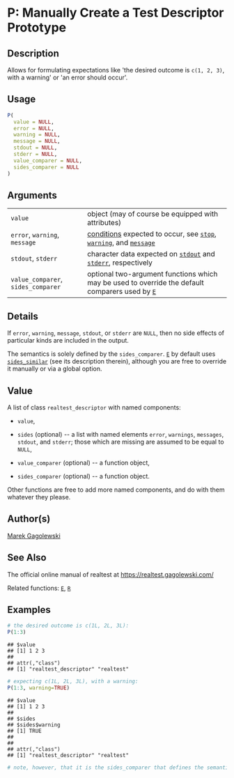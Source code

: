 # P: Manually Create a Test Descriptor Prototype

## Description

Allows for formulating expectations like \'the desired outcome is `c(1, 2, 3)`, with a warning\' or \'an error should occur\'.

## Usage

``` r
P(
  value = NULL,
  error = NULL,
  warning = NULL,
  message = NULL,
  stdout = NULL,
  stderr = NULL,
  value_comparer = NULL,
  sides_comparer = NULL
)
```

## Arguments

|                                    |                                                                                                                                                                                                                                                                                                                                                                    |
|------------------------------------|--------------------------------------------------------------------------------------------------------------------------------------------------------------------------------------------------------------------------------------------------------------------------------------------------------------------------------------------------------------------|
| `value`                            | object (may of course be equipped with attributes)                                                                                                                                                                                                                                                                                                                 |
| `error`, `warning`, `message`      | [conditions](https://stat.ethz.ch/R-manual/R-devel/library/base/html/conditions.html) expected to occur, see [`stop`](https://stat.ethz.ch/R-manual/R-devel/library/base/help/stop.html), [`warning`](https://stat.ethz.ch/R-manual/R-devel/library/base/help/warning.html), and [`message`](https://stat.ethz.ch/R-manual/R-devel/library/base/help/message.html) |
| `stdout`, `stderr`                 | character data expected on [`stdout`](https://stat.ethz.ch/R-manual/R-devel/library/base/help/stdout.html) and [`stderr`](https://stat.ethz.ch/R-manual/R-devel/library/base/help/stderr.html), respectively                                                                                                                                                       |
| `value_comparer`, `sides_comparer` | optional two-argument functions which may be used to override the default comparers used by [`E`](E.md)                                                                                                                                                                                                                                                            |

## Details

If `error`, `warning`, `message`, `stdout`, or `stderr` are `NULL`, then no side effects of particular kinds are included in the output.

The semantics is solely defined by the `sides_comparer`. [`E`](E.md) by default uses [`sides_similar`](comparers.md) (see its description therein), although you are free to override it manually or via a global option.

## Value

A list of class `realtest_descriptor` with named components:

-   `value`,

-   `sides` (optional) -- a list with named elements `error`, `warnings`, `messages`, `stdout`, and `stderr`; those which are missing are assumed to be equal to `NULL`,

-   `value_comparer` (optional) -- a function object,

-   `sides_comparer` (optional) -- a function object.

Other functions are free to add more named components, and do with them whatever they please.

## Author(s)

[Marek Gagolewski](https://www.gagolewski.com/)

## See Also

The official online manual of <span class="pkg">realtest</span> at <https://realtest.gagolewski.com/>

Related functions: [`E`](E.md), [`R`](R.md)

## Examples




```r
# the desired outcome is c(1L, 2L, 3L):
P(1:3)
```

```
## $value
## [1] 1 2 3
## 
## attr(,"class")
## [1] "realtest_descriptor" "realtest"
```

```r
# expecting c(1L, 2L, 3L), with a warning:
P(1:3, warning=TRUE)
```

```
## $value
## [1] 1 2 3
## 
## $sides
## $sides$warning
## [1] TRUE
## 
## 
## attr(,"class")
## [1] "realtest_descriptor" "realtest"
```

```r
# note, however, that it is the sides_comparer that defines the semantics
```
